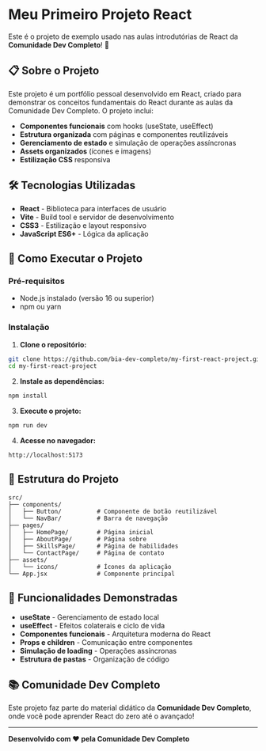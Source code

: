 # Meu Primeiro Projeto React

Este é o projeto de exemplo usado nas aulas introdutórias de React da **Comunidade Dev Completo**! 🚀

## 📋 Sobre o Projeto

Este projeto é um portfólio pessoal desenvolvido em React, criado para demonstrar os conceitos fundamentais do React durante as aulas da Comunidade Dev Completo. O projeto inclui:

- **Componentes funcionais** com hooks (useState, useEffect)
- **Estrutura organizada** com páginas e componentes reutilizáveis
- **Gerenciamento de estado** e simulação de operações assíncronas
- **Assets organizados** (ícones e imagens)
- **Estilização CSS** responsiva

## 🛠️ Tecnologias Utilizadas

- **React** - Biblioteca para interfaces de usuário
- **Vite** - Build tool e servidor de desenvolvimento
- **CSS3** - Estilização e layout responsivo
- **JavaScript ES6+** - Lógica da aplicação

## 🚀 Como Executar o Projeto

### Pré-requisitos
- Node.js instalado (versão 16 ou superior)
- npm ou yarn

### Instalação

1. **Clone o repositório:**
```bash
git clone https://github.com/bia-dev-completo/my-first-react-project.git
cd my-first-react-project
```

2. **Instale as dependências:**
```bash
npm install
```

3. **Execute o projeto:**
```bash
npm run dev
```

4. **Acesse no navegador:**
```
http://localhost:5173
```

## 📁 Estrutura do Projeto

```
src/
├── components/
│   ├── Button/          # Componente de botão reutilizável
│   └── NavBar/          # Barra de navegação
├── pages/
│   ├── HomePage/        # Página inicial
│   ├── AboutPage/       # Página sobre
│   ├── SkillsPage/      # Página de habilidades
│   └── ContactPage/     # Página de contato
├── assets/
│   └── icons/           # Ícones da aplicação
└── App.jsx              # Componente principal
```

## 🎯 Funcionalidades Demonstradas

- **useState** - Gerenciamento de estado local
- **useEffect** - Efeitos colaterais e ciclo de vida
- **Componentes funcionais** - Arquitetura moderna do React
- **Props e children** - Comunicação entre componentes
- **Simulação de loading** - Operações assíncronas
- **Estrutura de pastas** - Organização de código

## 📚 Comunidade Dev Completo

Este projeto faz parte do material didático da **Comunidade Dev Completo**, onde você pode aprender React do zero até o avançado!

---

**Desenvolvido com ❤️ pela Comunidade Dev Completo**